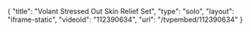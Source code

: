 {
    "title": "Volant Stressed Out Skin Relief Set",
    "type": "solo",
    "layout": "iframe-static",
    "videoId": "112390634",
    "url": "\/tvpembed\/112390634"
}